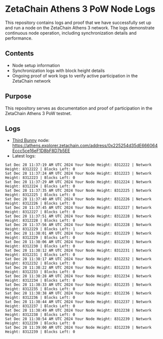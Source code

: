 # ZetaChain Athens 3 PoW Node Logs
This repository contains logs and proof that we have successfully set up and run a node on the ZetaChain Athens 3 network. The logs demonstrate continuous node operation, including synchronization details and performance.

## Contents
- Node setup information
- Synchronization logs with block height details
- Ongoing proof of work logs to verify active participation in the ZetaChain network

## Purpose
This repository serves as documentation and proof of participation in the ZetaChain Athens 3 PoW testnet.

## Logs

- [Third Bunny](https://thirdbunny.xyz/) node: https://athens.explorer.zetachain.com/address/0x225254d35dE666064Eccc5ce16eF1D8bF8D7b5EE
- Latest logs:
```
Sat Dec 28 11:37:19 AM UTC 2024 Your Node Height: 8312222 | Network Height: 8312222 | Blocks Left: 0
Sat Dec 28 11:37:24 AM UTC 2024 Your Node Height: 8312223 | Network Height: 8312223 | Blocks Left: 0
Sat Dec 28 11:37:29 AM UTC 2024 Your Node Height: 8312224 | Network Height: 8312224 | Blocks Left: 0
Sat Dec 28 11:37:35 AM UTC 2024 Your Node Height: 8312225 | Network Height: 8312225 | Blocks Left: 0
Sat Dec 28 11:37:40 AM UTC 2024 Your Node Height: 8312226 | Network Height: 8312226 | Blocks Left: 0
Sat Dec 28 11:37:45 AM UTC 2024 Your Node Height: 8312227 | Network Height: 8312227 | Blocks Left: 0
Sat Dec 28 11:37:51 AM UTC 2024 Your Node Height: 8312228 | Network Height: 8312228 | Blocks Left: 0
Sat Dec 28 11:37:56 AM UTC 2024 Your Node Height: 8312228 | Network Height: 8312229 | Blocks Left: 1
Sat Dec 28 11:38:01 AM UTC 2024 Your Node Height: 8312229 | Network Height: 8312229 | Blocks Left: 0
Sat Dec 28 11:38:06 AM UTC 2024 Your Node Height: 8312230 | Network Height: 8312230 | Blocks Left: 0
Sat Dec 28 11:38:12 AM UTC 2024 Your Node Height: 8312231 | Network Height: 8312231 | Blocks Left: 0
Sat Dec 28 11:38:17 AM UTC 2024 Your Node Height: 8312232 | Network Height: 8312232 | Blocks Left: 0
Sat Dec 28 11:38:22 AM UTC 2024 Your Node Height: 8312233 | Network Height: 8312233 | Blocks Left: 0
Sat Dec 28 11:38:28 AM UTC 2024 Your Node Height: 8312234 | Network Height: 8312234 | Blocks Left: 0
Sat Dec 28 11:38:33 AM UTC 2024 Your Node Height: 8312235 | Network Height: 8312235 | Blocks Left: 0
Sat Dec 28 11:38:38 AM UTC 2024 Your Node Height: 8312236 | Network Height: 8312236 | Blocks Left: 0
Sat Dec 28 11:38:44 AM UTC 2024 Your Node Height: 8312237 | Network Height: 8312237 | Blocks Left: 0
Sat Dec 28 11:38:49 AM UTC 2024 Your Node Height: 8312238 | Network Height: 8312238 | Blocks Left: 0
Sat Dec 28 11:38:54 AM UTC 2024 Your Node Height: 8312239 | Network Height: 8312239 | Blocks Left: 0
Sat Dec 28 11:39:00 AM UTC 2024 Your Node Height: 8312239 | Network Height: 8312239 | Blocks Left: 0
```
